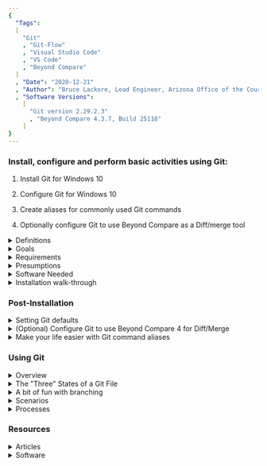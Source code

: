 ```yaml
---
{
  "Tags": 
  [
    "Git"
    , "Git-Flow"
    , "Visual Studio Code"
    , "VS Code"
    , "Beyond Compare"
  ]
  , "Date": "2020-12-21"  
  , "Author": "Bruce Lackore, Lead Engineer, Arizona Office of the Courts  "
  , "Software Versions":
    [
      "Git version 2.29.2.3"
      , "Beyond Compare 4.3.7, Build 25118"
    ] 
}
---
```


### Install, configure and perform basic activities using Git:

 1. Install Git for Windows 10  

 2. Configure Git for Windows 10  

 3. Create aliases for commonly used Git commands  

 4. Optionally configure Git to use Beyond Compare as a Diff/merge tool  

</b>

<details>
  <summary>Definitions</summary>

Version Control System.
  * Centralized - Essentially a centralized Version Control System (VCS) is  
    defined by it's requirement that all inputs be stored in a central location  
    on a purpose-designated server.  
    All users must communicate with the server to check changes in and obtain  
    the latest changes from their co-workers.

  * Distributed - A distributed VCS works as a community. Each user has  
    (potentially) a full copy of the work in progress and thus all versions  
    of the repository are equal in that if one member leaves the team, there  
    is no specific problem in that everyone else will have a full copy of the  
    repository.

</details>

<details>
  <summary>Goals</summary>

1. Install Git
2. Create Git aliases for commonly used commands
3. Explain the Git file structure from the 50,000 ft level
4. Demonstrate why Git is safe
5. Demonstrate branching and branch merging in Git
6. Show a usable, production-ready process for integrating Git into the  
   development process.

</details>

<details>
  <summary>Requirements</summary>

    1. Administrative access on the host.  
    2. A standardized location on the host to store local copies of repositories  
      a. A suggestion is Users\<Your user name>\Documents\_Repos

</details>

<details>
  <summary>Presumptions</summary>

    1.  Ability to open an administrative command prompt.  
    2.  Ability to open an administrative PowerShell prompt.  
    3.  Ability to cause the selected command shell to display hidden files  
        and/or directories.
 
</details>

<details>
  <summary>Software Needed</summary>

The following software should be obtained prior to beginning the installation  
and configuration process:  

   * [Visual Studio Code][VisualStudioCode-Url]  

     -- OR --  
   * [Visual Studio Code Insiders][VisualStudioCodeInsiders-Url]

   * [Git][Git-Url]  
   * [(Optional) Beyond Compare Diff/Merge tool][BeyondCompare-Url]

</details>

<details>
  <summary>Installation walk-through</summary>

[Installation Walk-through][GitConfigurationWalk-Through-Url]
</details>

### Post-Installation  

<details>
  <summary>Setting Git defaults</summary>

Execute the following commands to configure Git for your use:  

  * git config --system core.longpaths true
  * git config --global user.name "\<Your name\>"
  * git config --global user.email \<Your Email address\>
  * git config --global core.autocrlf input
    * This last command ensures "Commit as-is, pull as Unix".

</details>

<details>
  <summary>(Optional) Configure Git to use Beyond Compare 4 for Diff/Merge</summary>

[Configure Git to use Beyond Compare 4 for Diff/Merge][ConfigureGitBeyondCompare4-Url]

</details>  

<details>
  <summary>Make your life easier with Git command aliases</summary>

Git aliases are your friend. Don't remember a complicated Git command? Always  
forgetting the exact syntax? This is easy to fix with something you can  
customize yourself.

Here are some common aliases to assign to various Git commands:  

To change branches (git checkout \<branch name\>)  
`git config --global alias.co checkout`  

So now, instead of `git checkout`, you type `git co`

Similarly, to create a new branch:  
`git config --global alias.br branch`
...and now it's `git br \<branch name\>` instead of `git branch`

To commit:  
`git config --global alias.cm commit` 

To get status:  
`git config --global alias.st status`  

To un-stage a file (be careful with this):
`git config --global alias.unstage 'reset HEAD --'`

To see the last entry in the Git log file:  
`git config --global alias.last 'log -1 HEAD'`  

...and so on and so forth. You can see that the key is the  
`...alias.\<some two letter alias\> followed by the git command to alias`  
and it doesn't have to be two characters, whatever you are comfortable with.  
Pay close attention to the syntax of the `git last` and `git unstage` commands.  
If you look closely, you can see that the "command" is embedded within single  
quotes. This is how you pass a command with parameters to the alias.  

</details>

### Using Git

<details>
  <summary>Overview</summary>

### The core and basis of Git
The short version: "It's all about the working directory". What does that mean?  
Well, in short, the place where all your modifications should be taking place  
is in the working directory or a sub-directory of that working directory.  
Let's say you create a directory called "MyWebSite" and start writing code in  
that directory.  
In order for it to be a true Git "working directory", you need to turn that  
directory into a repository, this is done with a simple command that'll be  
described in the walk-through a little later in this document.  
The way that Git functions as a version control system is that, unlike some  
other VC systems, Git takes "snapshots", _not_ deltas of changes to the working  
directory.  
Think of it this way: Movies are, to the naked eye, a continuous flow of imagery  
that is seamless and smooth. If the movie is viewed in its raw state, one can  
see that rather than a continuous flow, the movie is actually a collection of  
snapshots of the activity being performed in front of the lense.  
What makes this collection of individual snapshots a "movie" is that the  
snapshots are presented to the naked eye so quickly that the eye cannot see the  
breaks between the individual snapshots (frames) (a phenomenon called  
"persistence of vision") and thus we think we see a continuous moving picture.  
Each snapshot contains all of the information available, e.g. the entire content  
of what the lense is looking at, and is copied and stored as a frame of picture.  
Moving to the next frame doesn't show just the parts that have moved (changed)  
since the last frame, the new frame contains all of the information in front  
of the lense _at the moment the frame was created_.  
In short, each snapshot contains everything the lense sees at the moment the  
frame was created. This is the same for Git. Whenever its asked to, it takes  
a "snapshot" of the entire content of the working directory and stores it for  
later processing.  

**This is the most important aspect of Git storage to understand - the entire  
repository is nothing more than a collection of snapshots of the working  
directory, each snapshot created independently and each reflecting the  
**_full_** content of the working directory at the time the snapshot was  
taken.**  

The other important concept to wrap your head around is that Git is a _file  
system_.  Much like your directories store items in hierarchal form, Git  
also stores it's working directory snapshots in a hierarchy. The details of  
the hierarchy are un-important for the average user, it's just necessary to  
understand the file system notion when dealing with branching and merging of  
snapshots.

</details>

<details>
  <summary>The "Three" States of a Git File</summary>

[The Three States][TheThreeStates-Url]  

</details>  

<details>
  <summary>A bit of fun with branching</summary>

[Fun with Branching][FunWithBranching-Url]

</details>  

<details>
  <summary>Scenarios</summary>

#### Scenario 1 - Starting fresh with a local repository
This is something you've already seen. Perform the following steps:

1. Create a new directory in your repository home.
2. Change to that new directory.
3. Execute the command: `git init`
4. Done.

The directory you created is now your working directory. This directory is  
where you will perform all your modifications, stage those changes and  
ultimately commit those changes to the local repository, and, if desired,  
push those changes to one or more remote repositories.

#### Scenario 2 - Starting fresh with a remote repository
This one is a little different in that instead of creating the repository  
locally, we'll be creating it on the remote "server" and then bringing it  
down to the local machine.
For GitHub:
1.  Log in to your GitHub account. If you don't have one, create one.
2.  Create a new repository by following the instructions on the screen.
3.  Once created, find the "Code" button. This will show you a drop-down with  
    full url address of the newly created repository. There is even a  
    handy-dandy "copy to clipboard" button.
4.  Once you have the full path to the repository, again, create a new  
    directory in your repository home.
5.  Change to that directory.
6.  From a prompt there instead of git init, perform a  
    `git clone \<the url you just copied\>`.
    This will fetch down the repository from the remote and you're all set.  

#### Scenario 3 - Cloning an already-existing remote repository
This is just a variant of Scenario 2 in that you need to fetch the url of the  
desired repository, then follow the same steps of creating a local directory  
for the repository and cloning the remote. All done.  

</details>  

<details>
  <summary>Processes</summary>
  
  Once you have your local repository created via one of the scenarios, the  
  _very first thing_ you should do is execute a branch command to start your  
  own branch e.g. `git br <your user name>` or some other agreed upon standard.  
  The reason for this is to ensure that all of your activity is performed on a  
  branch **_NOT_** "main". The "main" branch should be reserved for final,  
  approved changes to the code base and access to the "main" branch should be  
  limited to a select few gatekeepers whose job it is to approve modifications  
  to the production codebase, e.g. "main".  
  Given that branches can, in turn, have branches, this should present no  
  difficulty. One still uses the same git commands only now the default is to  
  manipulate your own branch vice "main".

</details>  

### Resources

<details>
  <summary>Articles</summary>

[Setting up Git](https://git-scm.com/book/en/v2/Getting-Started-First-Time-Git-Setup)  
[Configure Git to use Beyond Compare](http://www.scootersoftware.com/support.php?zz=kb_vcs)  
[GitFlow Workflow](https://www.gitflow.com/)  
["Pro Git", the free Book](https://git-scm.com/book/en/v2)  

</details>

<details>
  <summary>Software</summary>

[Git][Git-Url]  
[Visual Studio Code][VisualStudioCode-Url]  
[Visual Studio Code Insiders][VisualStudioCodeInsiders-Url]  
[(Optional) Beyond Compare Diff/Merge Tool][BeyondCompare-Url]

[Git-Url]: https://git-scm.com/downloads  
[VisualStudioCode-Url]: https://code.visualstudio.com/Download
[VisualStudioCodeInsiders-Url]: https://code.visualstudio.com/insiders/
[BeyondCompare-Url]: https://www.scootersoftware.com/download.php  

[GitConfigurationWalk-Through-Url]: chapters/GitInstallationWalk-Through.md
[ConfigureGitBeyondCompare4-Url]: chapters/ConfigureBeyondCompare4AsADiffAndMergeTool.md  
[TheThreeStates-Url]: chapters/TheThreeStatesOfAGitFile.md  
[FunWithBranching-Url]: chapters/ABitMoreFunWithGitBranching.md

</details>